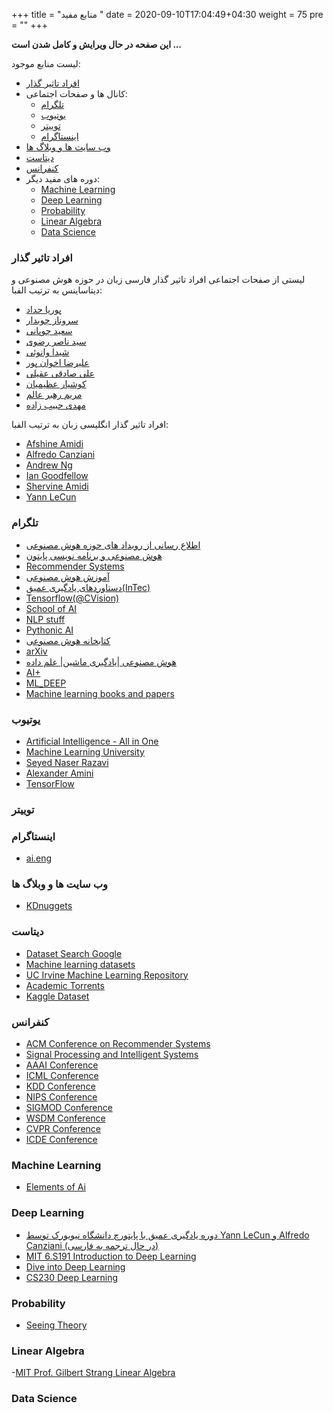 +++
title =  "منابع مفید "
date = 2020-09-10T17:04:49+04:30
weight = 75
pre = "<i class='fa fa-plus-square plus_square' ></i>"
+++

**این صفحه در حال ویرایش و کامل شدن است ...**

لیست منابع موجود:
- [افراد تاثیر گذار](#افراد-تاثیر-گذار)
- کانال ها و صفحات اجتماعی:
    - [تلگرام](#تلگرام)
    - [یوتیوب](#یوتیوب)
    - [توییتر](#توییتر)
    - [اینستاگرام](#اینستاگرام)
    <!-- - [لایو های ضبط شده](#لایو-های-ضبط-شده) -->
- [وب سایت ها و وبلاگ ها](#وب-سایت-ها-و-وبلاگ-ها)
- [دیتاست](#دیتاست)
- [کنفرانس](#کنفرانس)
- دوره های مفید دیگر:
    - [Machine Learning](#machine-learning)
    - [Deep Learning](#deep-learning)
    - [Probability](#probability)
    - [Linear Algebra](#linear-algebra)
    - [Data Science](#data-science)

### افراد تاثیر گذار

لیستی از صفحات اجتماعی افراد تاثیر گذار فارسی  زبان در حوزه هوش مصنوعی و دیتاساینس به ترتیب الفبا:

- [پوریا حداد](https://www.instagram.com/pooria.haddad/)
- [سروناز چوبدار](https://www.instagram.com/datascience_with_sarvi/)
- [سعید چوپانی](https://www.instagram.com/saeed_choobani/)
- [سید ناصر رضوی](https://www.instagram.com/seyed_naser_razavi/)
- [شیدا وانوئی](https://www.instagram.com/sheida.vanoei/)
- [علیرضا اخوان پور](https://www.instagram.com/alirezaweb/)
- [علی صادقی عقیلی](https://www.instagram.com/thedatascientist/)
- [کوشیار عظیمیان](https://www.instagram.com/kooshiar/)
- [مریم رهبر عالم](https://www.instagram.com/dr.maryrahbar/)
- [مهدی حبیب زاده](https://www.instagram.com/nimahm1980/)

افراد تاثیر گذار انگلیسی زبان به ترتیب الفبا:
- [Afshine Amidi](https://twitter.com/afshinea)
- [Alfredo Canziani](https://twitter.com/alfcnz)
- [Andrew Ng](https://twitter.com/AndrewYNg)
- [Ian Goodfellow](https://twitter.com/goodfellow_ian)
- [Shervine Amidi](https://twitter.com/shervinea)
- [Yann LeCun](https://twitter.com/ylecun)


### تلگرام
- [اطلاع رسانی از رویداد های حوزه هوش مصنوعی](https://t.me/AI_Events)
- [هوش مصنوعی و برنامه نویسی پایتون](https://t.me/ai_python)
- [Recommender Systems](https://t.me/Recommender_System)
- [آموزش هوش مصنوعی](https://t.me/AI_Lessons)
- [دستاوردهای یادگیری عمیق(InTec)](https://t.me/pytens)
- [Tensorflow(@CVision)](https://t.me/cvision)
- [School of AI](https://t.me/schoolofai)
- [NLP stuff](https://t.me/nlp_stuff)
- [Pythonic AI](https://t.me/pythonicAI)
- [کتابخانه هوش مصنوعی](https://t.me/ailib)
- [arXiv](https://t.me/ai_python_arxiv)
- [هوش مصنوعی |یادگیری ماشین| علم داده](https://t.me/Ai_Tv)
- [AI+‌‌](https://t.me/aiandbigdata)
- [ML_DEEP](https://t.me/MLIPUN)
- [Machine learning books and papers](https://t.me/Machine_learn)


### یوتیوب
- [Artificial Intelligence - All in One](https://www.youtube.com/channel/UC5zx8Owijmv-bbhAK6Z9apg)
- [Machine Learning University](https://www.youtube.com/channel/UC12LqyqTQYbXatYS9AA7Nuw)
- [Seyed Naser Razavi](https://www.youtube.com/channel/UCNJavFPJ16jeMP3zeviAJbQ)
- [Alexander Amini](https://www.youtube.com/channel/UCtslD4DGH6PKyG_1gFAX7sg)
- [TensorFlow](https://www.youtube.com/channel/UC0rqucBdTuFTjJiefW5t-IQ)


### توییتر


### اینستاگرام
- [ai.eng](https://www.instagram.com/ai.eng/)


### وب سایت ها و وبلاگ ها
- [KDnuggets](https://www.kdnuggets.com/)


### دیتاست

- [Dataset Search Google](https://datasetsearch.research.google.com/)
- [Machine learning datasets](https://www.datasetlist.com/)
- [UC Irvine Machine Learning Repository](https://archive.ics.uci.edu/ml/index.php)
- [Academic Torrents](https://academictorrents.com/)
- [Kaggle Dataset](https://www.kaggle.com/datasets)


### کنفرانس
- [ACM Conference on Recommender Systems](https://recsys.acm.org/)
- [Signal Processing and Intelligent Systems](http://www.icspis.ir/)
- [AAAI Conference](https://www.aaai.org/Conferences/conferences.php)
- [ICML Conference](https://icml.cc/)
- [KDD Conference](https://www.kdd.org/conferences)
- [NIPS Conference](https://nips.cc/)
- [SIGMOD Conference](https://sigmod.org/)
- [WSDM Conference](http://www.wsdm-conference.org/)
- [CVPR Conference](#)
- [ICDE Conference](#)


### Machine Learning
- [Elements of Ai](https://course.elementsofai.com/)

### Deep Learning
- [دوره یادگیری عمیق با پایتورچ دانشگاه نیویورک توسط Yann LeCun و Alfredo Canziani (در حال ترجمه به فارسی)](https://atcold.github.io/pytorch-Deep-Learning/)
- [MIT 6.S191 Introduction to Deep Learning](http://introtodeeplearning.com/)
- [Dive into Deep Learning](https://d2l.ai/index.html)
- [CS230 Deep Learning](http://cs230.stanford.edu/)

### Probability
- [Seeing Theory](https://seeing-theory.brown.edu/index.html#firstPage)


### Linear Algebra
-[MIT Prof. Gilbert Strang Linear Algebra](https://ocw.mit.edu/courses/mathematics/18-06-linear-algebra-spring-2010/index.htm)

### Data Science
